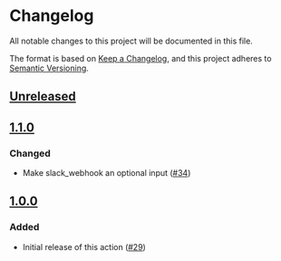 # Changelog

All notable changes to this project will be documented in this file.

The format is based on [Keep a Changelog](https://keepachangelog.com/en/1.0.0/),
and this project adheres to [Semantic Versioning](https://semver.org/spec/v2.0.0.html).

## [Unreleased]

## [1.1.0]

### Changed

- Make slack_webhook an optional input ([#34](https://github.com/MetaMask/action-security-code-scanner/pull/34))

## [1.0.0]

### Added

- Initial release of this action ([#29](https://github.com/MetaMask/action-security-code-scanner/pull/29))

[Unreleased]: https://github.com/witmicko/security-scanner-monorepo/compare/v1.1.0...HEAD
[1.1.0]: https://github.com/MetaMask/action-security-code-scanner/compare/v1.0.0...v1.1.0
[1.0.0]: https://github.com/MetaMask/action-security-code-scanner/releases/tag/v1.0.0
